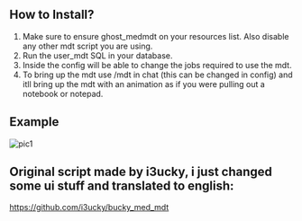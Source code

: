## How to Install?

1. Make sure to ensure ghost_medmdt on your resources list. Also disable any other mdt script you are using.
2. Run the user_mdt SQL in your database.
3. Inside the config will be able to change the jobs required to use the mdt.
4. To bring up the mdt use /mdt in chat (this can be changed in config) and itll bring up the mdt with an animation as if you were pulling out a notebook or notepad.

## Example
![pic1](https://cdn.discordapp.com/attachments/1092634580965666926/1092635547337494598/Screenshot_3.png)

## Original script made by i3ucky, i just changed some ui stuff and translated to english:
https://github.com/i3ucky/bucky_med_mdt

